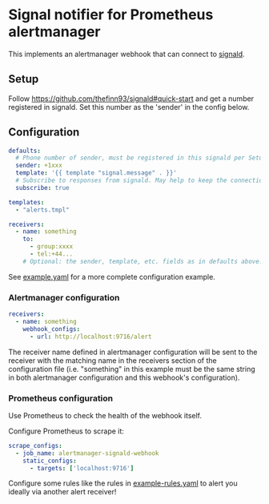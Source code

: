 # Signal notifier for Prometheus alertmanager

This implements an alertmanager webhook that can connect to
[signald](https://github.com/thefinn93/signald).

## Setup

Follow https://github.com/thefinn93/signald#quick-start and get a number
registered in signald. Set this number as the 'sender' in the config below.

## Configuration

```yaml
defaults:
  # Phone number of sender, must be registered in this signald per Setup.
  sender: +1xxx
  template: '{{ template "signal.message" . }}'
  # Subscribe to responses from signald. May help to keep the connection alive.
  subscribe: true

templates:
  - "alerts.tmpl"

receivers:
  - name: something
    to:
      - group:xxxx
      - tel:+44...
    # Optional: the sender, template, etc. fields as in defaults above.
```

See [example.yaml](example.yaml) for a more complete configuration example.

### Alertmanager configuration

```yaml
receivers:
  - name: something
    webhook_configs:
      - url: http://localhost:9716/alert
```

The receiver name defined in alertmanager configuration will be sent to the
receiver with the matching name in the receivers section of the configuration
file (i.e. "something" in this example must be the same string in both
alertmanager configuration and this webhook's configuration).

### Prometheus configuration

Use Prometheus to check the health of the webhook itself.

Configure Prometheus to scrape it:
```yaml
scrape_configs:
  - job_name: alertmanager-signald-webhook
    static_configs:
      - targets: ['localhost:9716']
```

Configure some rules like the rules in [example-rules.yaml](example-rules.yaml)
to alert you ideally via another alert receiver!
